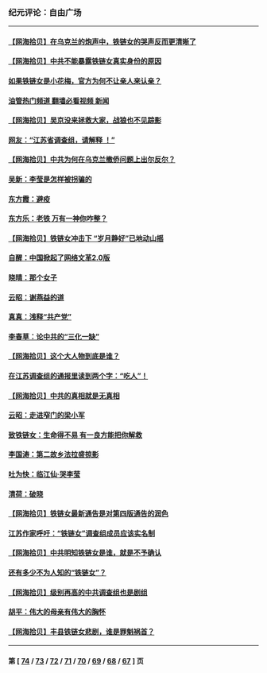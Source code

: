 ### 纪元评论：自由广场
---
#### [【网海拾贝】在乌克兰的炮声中，铁链女的哭声反而更清晰了](../../pages/nsc993/n13619568.md?03040330) 
#### [【网海拾贝】中共不能暴露铁链女真实身份的原因](../../pages/nsc993/n13616093.md?03040330) 
#### [如果铁链女是小花梅，官方为何不让亲人来认亲？](../../pages/nsc993/n13616043.md?03040330) 
#### [油管热门频道 翻墙必看视频 新闻](ok?03040330)
#### [【网海拾贝】吴京没来拯救大家，战狼也不见踪影](../../pages/nsc993/n13613477.md?03040330) 
#### [网友：“江苏省调查组，请解释 ！”](../../pages/nsc993/n13613447.md?03040330) 
#### [【网海拾贝】中共为何在乌克兰撤侨问题上出尔反尔？](../../pages/nsc993/n13610621.md?03040330) 
#### [吴新：李莹是怎样被拐骗的](../../pages/nsc993/n13611171.md?03040330) 
#### [东方霞：避疫](../../pages/nsc993/n13611148.md?03040330) 
#### [东方乐：老铁 万有一神你咋整？](../../pages/nsc993/n13610798.md?03040330) 
#### [【网海拾贝】铁链女冲击下 “岁月静好”已地动山摇](../../pages/nsc993/n13608403.md?03040330) 
#### [自醒：中国掀起了网络文革2.0版](../../pages/nsc993/n13608529.md?03040330) 
#### [晓晴：那个女子](../../pages/nsc993/n13608462.md?03040330) 
#### [云昭：谢燕益的道](../../pages/nsc993/n13607391.md?03040330) 
#### [真真：浅释“共产党”](../../pages/nsc993/n13607020.md?03040330) 
#### [李春草：论中共的“三化一缺”](../../pages/nsc993/n13607010.md?03040330) 
#### [【网海拾贝】这个大人物到底是谁？](../../pages/nsc993/n13606832.md?03040330) 
#### [在江苏调查组的通报里读到两个字：“吃人”！](../../pages/nsc993/n13606845.md?03040330) 
#### [【网海拾贝】中共的真相就是无真相](../../pages/nsc993/n13604783.md?03040330) 
#### [云昭：走进窄门的梁小军](../../pages/nsc993/n13605425.md?03040330) 
#### [致铁链女：生命得不易 有一良方能把你解救](../../pages/nsc993/n13604685.md?03040330) 
#### [李国涛：第二故乡法拉盛掠影](../../pages/nsc993/n13601709.md?03040330) 
#### [吐为快：临江仙·哭李莹](../../pages/nsc993/n13601690.md?03040330) 
#### [清荷：破晓](../../pages/nsc993/n13601661.md?03040330) 
#### [【网海拾贝】铁链女最新通告是对第四版通告的润色](../../pages/nsc993/n13601559.md?03040330) 
#### [江苏作家呼吁：“铁链女”调查组成员应该实名制](../../pages/nsc993/n13598975.md?03040330) 
#### [【网海拾贝】中共明知铁链女是谁，就是不予确认](../../pages/nsc993/n13598912.md?03040330) 
#### [还有多少不为人知的“铁链女”？](../../pages/nsc993/n13596303.md?03040330) 
#### [【网海拾贝】级别再高的中共调查组也是剧组](../../pages/nsc993/n13595982.md?03040330) 
#### [胡平：伟大的母亲有伟大的胸怀](../../pages/nsc993/n13593842.md?03040330) 
#### [【网海拾贝】丰县铁链女悲剧，谁是罪魁祸首？](../../pages/nsc993/n13593730.md?03040330) 

---
#### 第 [ [74](./74.md?03040330) / [73](./73.md?03040330) / [72](./72.md?03040330) / [71](./71.md?03040330) / [70](./70.md?03040330) / [69](./69.md?03040330) / [68](./68.md?03040330) / [67](./67.md?03040330) ] 页

